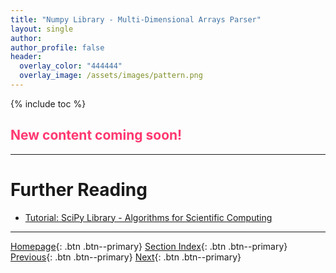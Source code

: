 ```yaml
---
title: "Numpy Library - Multi-Dimensional Arrays Parser"
layout: single
author:
author_profile: false
header:
  overlay_color: "444444"
  overlay_image: /assets/images/pattern.png
---
```


{% include toc %}

## <span style="color: #ff3870;">New content coming soon!</span>







___
# Further Reading
* [Tutorial: SciPy Library - Algorithms for Scientific Computing](07-tutorial-python-apply-statistics-scipy)


___

[Homepage](../../../index.md){: .btn  .btn--primary}
[Section Index](../../00-DataParsing-LandingPage){: .btn  .btn--primary}
[Previous](05-tutorial-python-data-manipulation-pandas){: .btn  .btn--primary}
[Next](07-tutorial-python-apply-statistics-scipy){: .btn  .btn--primary}
